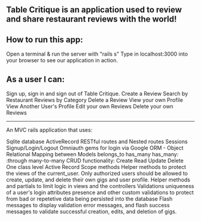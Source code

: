 
Table Critique is an application used to review and share restaurant reviews with the world!
----------------------------------------------------

How to run this app:
--------------------
Open a terminal & run the server with "rails s"
Type in localhost:3000 into your browser to see our application in action.

As a user I can:
----------------
Sign up, sign in and sign out of Table Critique. 
Create a Review
Search by Restaurant
Reviews by Category
Delete a Review
View your own Profile
View Another User's Profile 
Edit your own Reviews
Delete your own Reviews

-----------------------------------------------------
An MVC rails application that uses:

Sqlite database
ActiveRecord
RESTful routes and Nested routes
Sessions
Signup/Login/Logout
Omniauth gems for login via Google
ORM - Object Relational Mapping between Models
belongs_to
has_many
has_many: :through many-to-many
CRUD functionality:
Create
Read
Update
Delete
One class level Active Record Scope methods
Helper methods to protect the views of the current_user. Only authorized users should be allowed to create, update, and delete their own gigs and user profile.
Helper methods and partials to limit logic in views and the controllers
Validations
uniqueness of a user's login attributes
presence and other custom validations to protect from bad or repetetive data being persisted into the database
Flash messages to display validation error messages, and flash success messages to validate successful creation, edits, and deletion of gigs.